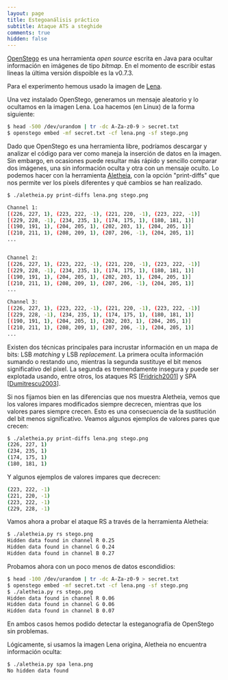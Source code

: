 ```yaml
---
layout: page
title: Estegoanálisis práctico
subtitle: Ataque ATS a steghide
comments: true
hidden: false
---
```




[OpenStego](https://www.openstego.com/) es una herramienta *open source* escrita en Java para ocultar información en imágenes de tipo *bitmap*. En el momento de escribir estas lineas la última versión dispoible es la v0.7.3.

Para el experimento hemous usado la imagen de [Lena](/stego/images/attacks/img/lena.png). 


Una vez instalado OpenStego, generamos un mensaje aleatorio y lo ocultamos en la imagen Lena. Loa hacemos (en Linux) de la forma siguiente:

```bash
$ head -500 /dev/urandom | tr -dc A-Za-z0-9 > secret.txt
$ openstego embed -mf secret.txt -cf lena.png -sf stego.png
```

Dado que OpenStego es una herramienta libre, podríamos descargar y analizar el código para ver como maneja la inserción de datos en la imagen. Sin embargo, en ocasiones puede resultar más rápido y sencillo comparar dos imágenes, una sin información oculta y otra con un mensaje oculto. Lo podemos hacer con la herramienta [Aletheia](https://github.com/daniellerch/aletheia), con la opción "print-diffs" que nos permite ver los píxels diferentes y qué cambios se han realizado.


```bash
$ ./aletheia.py print-diffs lena.png stego.png

Channel 1:
[(226, 227, 1), (223, 222, -1), (221, 220, -1), (223, 222, -1)]
[(229, 228, -1), (234, 235, 1), (174, 175, 1), (180, 181, 1)]
[(190, 191, 1), (204, 205, 1), (202, 203, 1), (204, 205, 1)]
[(210, 211, 1), (208, 209, 1), (207, 206, -1), (204, 205, 1)]
...


Channel 2:                                                                                                                            
[(226, 227, 1), (223, 222, -1), (221, 220, -1), (223, 222, -1)] 
[(229, 228, -1), (234, 235, 1), (174, 175, 1), (180, 181, 1)]
[(190, 191, 1), (204, 205, 1), (202, 203, 1), (204, 205, 1)]
[(210, 211, 1), (208, 209, 1), (207, 206, -1), (204, 205, 1)]
...

Channel 3:                                                                                                                            
[(226, 227, 1), (223, 222, -1), (221, 220, -1), (223, 222, -1)]
[(229, 228, -1), (234, 235, 1), (174, 175, 1), (180, 181, 1)]
[(190, 191, 1), (204, 205, 1), (202, 203, 1), (204, 205, 1)]
[(210, 211, 1), (208, 209, 1), (207, 206, -1), (204, 205, 1)]
...
```


Existen dos técnicas principales para incrustar información en un mapa de bits: LSB *matching* y LSB *replacement*. La primera oculta información sumando o restando uno, mientras la segunda sustituye el bit menos significativo del píxel. La segunda es tremendamente insegura y puede ser explotada usando, entre otros, los ataques RS [[Fridrich2001](/stego/references)] y SPA [[Dumitrescu2003](/stego/references)].


Si nos fijamos bien en las diferencias que nos muestra Aletheia, vemos que los valores impares modificados siempre decrecen, mientras que los valores pares siempre crecen. Esto es una consecuencia de la sustitución del bit menos significativo. Veamos algunos ejemplos de valores pares que crecen:


```bash
$ ./aletheia.py print-diffs lena.png stego.png
(226, 227, 1)
(234, 235, 1)
(174, 175, 1)
(180, 181, 1)
```

Y algunos ejemplos de valores impares que decrecen:

```bash
(223, 222, -1)
(221, 220, -1)
(223, 222, -1)
(229, 228, -1)

```


Vamos ahora a probar el ataque RS a través de la herramienta Aletheia:


```bash
$ ./aletheia.py rs stego.png 
Hidden data found in channel R 0.25
Hidden data found in channel G 0.24
Hidden data found in channel B 0.27
```

Probamos ahora con un poco menos de datos escondidios:

```bash
$ head -100 /dev/urandom | tr -dc A-Za-z0-9 > secret.txt
$ openstego embed -mf secret.txt -cf lena.png -sf stego.png
$ ./aletheia.py rs stego.png 
Hidden data found in channel R 0.06
Hidden data found in channel G 0.06
Hidden data found in channel B 0.07
```

En ambos casos hemos podido detectar la esteganografía de OpenStego sin problemas.


Lógicamente, si usamos la imagen Lena origina, Aletheia no encuentra información oculta:

```bash
$ ./aletheia.py spa lena.png 
No hidden data found
```






